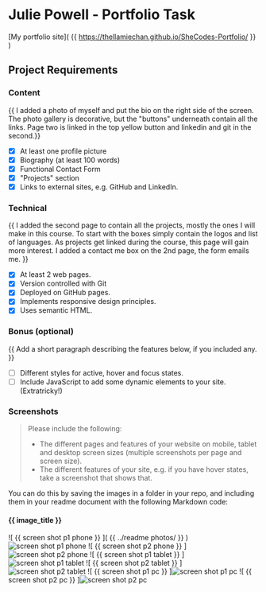 # Julie Powell - Portfolio Task
[My portfolio site]( {{ https://thellamiechan.github.io/SheCodes-Portfolio/ }} )

## Project Requirements

### Content
{{ I added a photo of myself and put the bio on the right side of the screen. The photo gallery is decorative, but the "buttons" underneath contain all the links. Page two is linked in the top yellow button and linkedin and git in the second.}}
- [x] At least one profile picture
- [x] Biography (at least 100 words)
- [x] Functional Contact Form
- [x] "Projects" section
- [x] Links to external sites, e.g. GitHub and LinkedIn.

### Technical
{{ I added the second page to contain all the projects, mostly the ones I will make in this course. To start with the boxes simply contain the logos and list of languages. As projects get linked during the course, this page will gain more interest. I added a contact me box on the 2nd page, the form emails me. }}
- [x] At least 2 web pages.
- [x] Version controlled with Git
- [x] Deployed on GitHub pages.
- [x] Implements responsive design principles.
- [x] Uses semantic HTML.

### Bonus (optional)
{{ Add a short paragraph describing the features below, if you included any. }}
- [ ] Different styles for active, hover and focus states.
- [ ] Include JavaScript to add some dynamic elements to your site. (Extratricky!)

### Screenshots
> Please include the following:
> - The different pages and features of your website on mobile, tablet and desktop screen sizes (multiple screenshots per page and screen size).
> - The different features of your site, e.g. if you have hover states, take a screenshot that shows that.

You can do this by saving the images in a folder in your repo, and including them in your readme document with the following Markdown code:

#### {{ image_title }}
![ {{ screen shot p1 phone }} ]( {{ ../readme photos/ }} )![screen shot p1 phone](readme%20photos/%20scn%20shot%20p1%20phone.png)
![ {{ screen shot p2 phone }} ]![screen shot p2 phone](readme%20photos/scn%20shot%20p2%20phone.png)
![ {{ screen shot p1 tablet }} ]![screen shot p1 tablet](readme%20photos/scn%20shot%20p1%20tablet.png)
![ {{ screen shot p2 tablet }} ]![screen shot p2 tablet](readme%20photos/scn%20shot%20p2%20tablet.png)
![ {{ screen shot p1 pc }} ]![screen shot p1 pc](readme%20photos/scn%20shot%20pc%20p1.png)
![ {{ screen shot p2 pc }} ]![screen shot p2 pc](readme%20photos/scn%20shot%20pc%20p2.png)